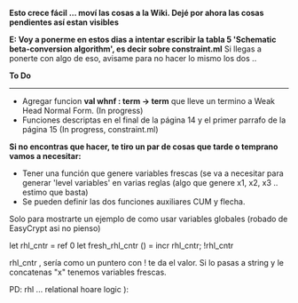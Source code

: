 **Esto crece fácil ... moví las cosas a la Wiki. Dejé por ahora las cosas pendientes así estan visibles**

**E: Voy a ponerme en estos dias a intentar escribir la tabla 5 'Schematic beta-conversion algorithm', es decir sobre constraint.ml**
Si llegas a ponerte con algo de eso, avisame para no hacer lo mismo los dos ..

**To Do** 
***
   * Agregar funcion **val whnf : term -> term** que lleve un termino a Weak Head Normal Form. (In progress) 
   * Funciones descriptas en el final de la página 14 y el primer parrafo de la página 15 (In progress, constraint.ml)

**Si no encontras que hacer, te tiro un par de cosas que tarde o temprano vamos a necesitar:**
   * Tener una función que genere variables frescas (se va a necesitar para generar 'level variables' en varias reglas (algo que genere x1, x2, x3 .. estimo que basta)
   * Se pueden definir las dos funciones auxiliares CUM y flecha.


Solo para mostrarte un ejemplo de como usar variables globales (robado de EasyCrypt asi no pienso)

let rhl_cntr = ref 0
let fresh_rhl_cntr () = incr rhl_cntr; !rhl_cntr

rhl_cntr , sería como un puntero con ! te da el valor. Si lo pasas a string y le concatenas "x" tenemos variables frescas.

PD: rhl ... relational hoare logic ): 